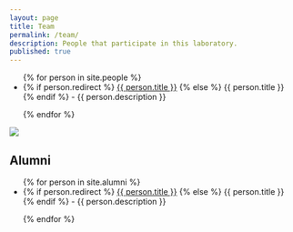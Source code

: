 ```yaml
---
layout: page
title: Team
permalink: /team/
description: People that participate in this laboratory.
published: true
---
```


<ul>
{% for person in site.people %}

<li>
    {% if person.redirect %}
    <a href="//{{ person.redirect }}" target="_blank"><span>{{ person.title }}</span></a>
    {% else %}
    <span>{{ person.title }}</span>
    {% endif %}    
    - <span>{{ person.description }}</span>
</li>

{% endfor %}
</ul>


<img class="everybody" src="{{ '/assets/img/everybody.jpg' | prepend: site.baseurl | prepend: site.url }}"/>


<h2>Alumni</h2>

<ul>
{% for person in site.alumni %}

<li>
    {% if person.redirect %}
    <a href="//{{ person.redirect }}" target="_blank"><span>{{ person.title }}</span></a>
    {% else %}
    <span>{{ person.title }}</span>
    {% endif %}    
    - <span>{{ person.description }}</span>
</li>

{% endfor %}
</ul>

